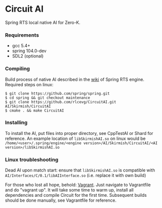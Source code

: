 Circuit AI
=========
Spring RTS local native AI for Zero-K.

### Requirements
* gcc 5.4+
* spring 104.0-dev
* SDL2 (optional)

### Compiling
Build process of native AI described in the [wiki](https://springrts.com/wiki/AI:Development:Lang:Cpp) of Spring RTS engine.
Required steps on linux:
```
$ git clone https://github.com/spring/spring.git
$ cd spring && git checkout maintenance
$ git clone https://github.com/rlcevg/CircuitAI.git AI/Skirmish/CircuitAI
$ cmake . && make CircuitAI
```

### Installing
To install the AI, put files into proper directory, see CppTestAI or Shard for reference.
An example location of `libSkirmishAI.so` on linux would be `/home/<user>/.spring/engine/<engine version>/AI/Skirmish/CircuitAI/<AI version>/libSkirmishAI.so`

### Linux troubleshooting
Dead AI upon match start: ensure that `libSkirmishAI.so` is compatible with `AI/Interfaces/C/0.1/libAIInterface.so` (i.e. replace it with own build)

For those who lost all hope, behold: [Vagrant](https://docs.vagrantup.com/v2/).
Just navigate to Vagrantfile and do "vagrant up". It will take some time to warm up, install all dependencies and compile Circuit for the first time.
Subsequent builds should be done manually, see Vagrantfile for reference.
